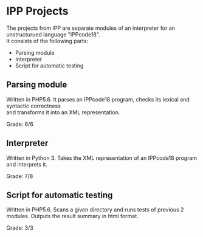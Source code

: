 # IPP Projects
The projects from IPP are separate modules of an interpreter for an unstructurued language "IPPcode18".  
It consists of the following parts:
  * Parsing module
  * Interpreter
  * Script for automatic testing
  
## Parsing module
Written in PHP5.6. It parses an IPPcode18 program, checks its lexical and syntactic correctness  
and transforms it into an XML representation.  
  
Grade: 6/6

## Interpreter
Written in Python 3. Takes the XML representation of an IPPcode18 program and interprets it.  
  
Grade: 7/8

## Script for automatic testing
Written in PHP5.6. Scans a given directory and runs tests of previous 2 modules. Outputs the result summary in html format.  
  
Grade: 3/3
